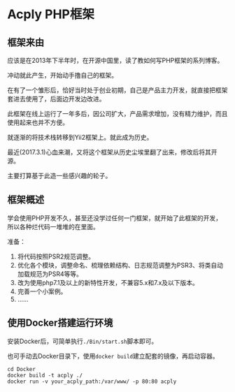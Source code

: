Acply PHP框架
============

## 框架来由

应该是在2013年下半年时，在开源中国里，读了教如何写PHP框架的系列博客。

冲动就此产生，开始动手撸自己的框架。

在有了一个雏形后，恰好当时处于创业初期，自己是产品主力开发，就直接把框架套进去使用了，后面边开发边改进。

此框架在线上运行了一年多后，因公司扩大，产品需求增加，没有精力维护，而且使用起来也并不方便。

就逐渐的将技术栈转移到Yii2框架上。就此成为历史。

最近(2017.3.1)心血来潮，又将这个框架从历史尘埃里翻了出来，修改后将其开源。

主要打算基于此造一些感兴趣的轮子。

## 框架概述

学会使用PHP开发不久，甚至还没学过任何一门框架，就开始了此框架的开发，所以各种烂代码一堆堆的在里面。

准备：

1. 将代码按照PSR2规范调整。
2. 优化各个模块，调整命名、梳理依赖结构、日志规范调整为PSR3、将类自动加载规范为PSR4等等。
3. 改为使用php7.1及以上的新特性开发，不兼容5.x和7.x及以下版本。
4. 完善一个小案例。
5. ……

## 使用Docker搭建运行环境

安装Docker后，可简单执行`./Bin/start.sh`脚本即可。

也可手动去Docker目录下，使用`docker build`建立配套的镜像，再启动容器。
```
cd Docker
docker build -t acply ./
docker run -v your_acply_path:/var/www/ -p 80:80 acply
```
